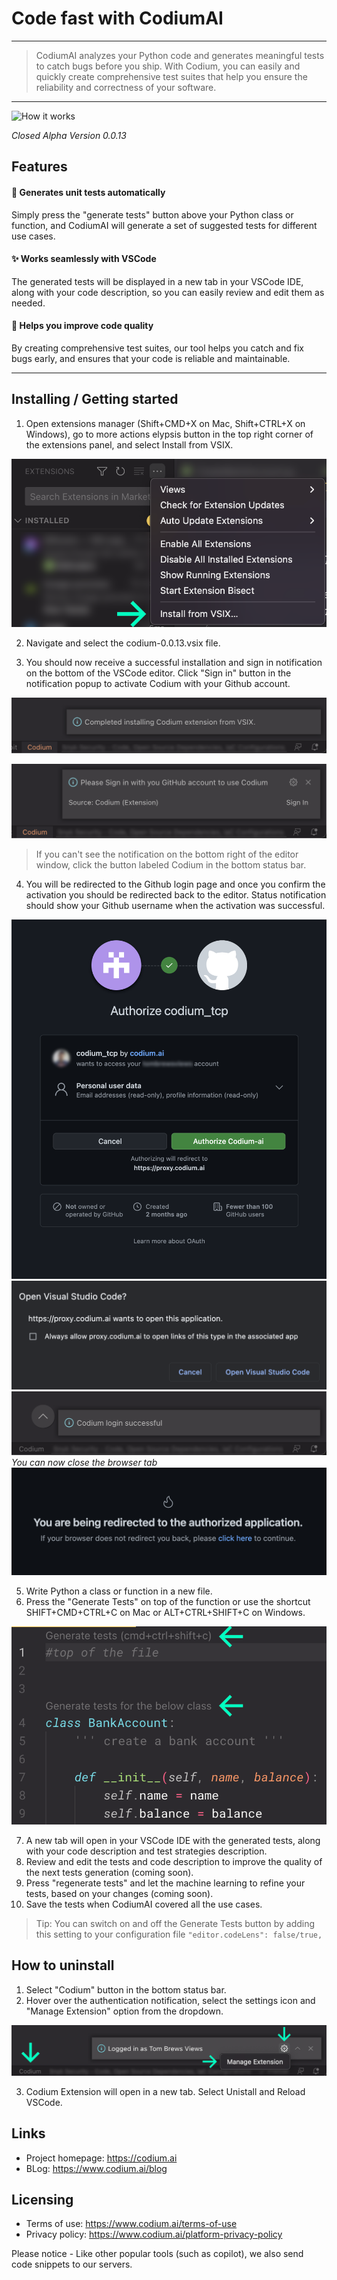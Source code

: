 # Code fast with CodiumAI

---

> CodiumAI analyzes your Python code and generates meaningful tests to catch bugs before you ship. With Codium, you can easily and quickly create comprehensive test suites that help you ensure the reliability and correctness of your software.

---

![How it works](./media/docs/TestGeneration.gif?raw=true)

_Closed Alpha Version 0.0.13_

## Features

#### 🤖 Generates unit tests automatically

Simply press the "generate tests" button above your Python class or function, and CodiumAI will generate a set of suggested tests for different use cases.

#### ✨ Works seamlessly with VSCode

The generated tests will be displayed in a new tab in your VSCode IDE, along with your code description, so you can easily review and edit them as needed.

#### 🚀 Helps you improve code quality

By creating comprehensive test suites, our tool helps you catch and fix bugs early, and ensures that your code is reliable and maintainable.

---

## Installing / Getting started

1. Open extensions manager (Shift+CMD+X on Mac, Shift+CTRL+X on Windows), go to more actions elypsis button in the top right corner of the extensions panel, and select Install from VSIX.

![Install VSIX file](./media/docs/Step1.png)

2. Navigate and select the codium-0.0.13.vsix file.

3. You should now receive a successful installation and sign in notification on the bottom of the VSCode editor. Click "Sign in" button in the notification popup to activate Codium with your Github account.

![Successful installation](./media/docs/installed.png)

![Sign in notification](./media/docs/signin.png)

> If you can't see the notification on the bottom right of the editor window, click the button labeled Codium in the bottom status bar.

4. You will be redirected to the Github login page and once you confirm the activation you should be redirected back to the editor. Status notification should show your Github username when the activation was successful.

![Github Login page setp one](./media/docs/auth1.png)
![Github Login page setp two](./media/docs/auth2.png)
![Github Login page setp three](./media/docs/auth3.png)
<br>
_You can now close the browser tab_
![Close the browser tab](./media/docs/auth4.png)

5. Write Python a class or function in a new file.
6. Press the "Generate Tests" on top of the function or use the shortcut SHIFT+CMD+CTRL+C on Mac or ALT+CTRL+SHIFT+C on Windows.

![Github Login page setp one](./media/docs/generateButtons.png)

7. A new tab will open in your VSCode IDE with the generated tests, along with your code description and test strategies description.
8. Review and edit the tests and code description to improve the quality of the next tests generation (coming soon).
9. Press "regenerate tests" and let the machine learning to refine your tests, based on your changes (coming soon).
10. Save the tests when CodiumAI covered all the use cases.

> Tip: You can switch on and off the Generate Tests button by adding this setting to your configuration file `"editor.codeLens": false/true,`

## How to uninstall

1. Select "Codium" button in the bottom status bar.
2. Hover over the authentication notification, select the settings icon and "Manage Extension" option from the dropdown.

![How to uninstall](./media/docs/uninstallS1.png)

3. Codium Extension will open in a new tab. Select Unistall and Reload VSCode.

## Links

- Project homepage: https://codium.ai
- BLog: https://www.codium.ai/blog

## Licensing

- Terms of use: https://www.codium.ai/terms-of-use
- Privacy policy: https://www.codium.ai/platform-privacy-policy

Please notice - Like other popular tools (such as copilot), we also send code snippets to our servers.

